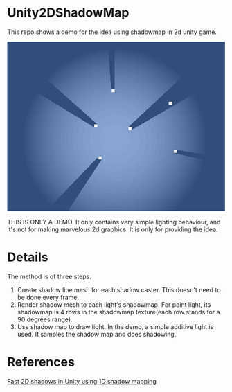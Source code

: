 # Unity2DShadowMap
This repo shows a demo for the idea using shadowmap in 2d unity game.

![](Images/Preview.gif)

THIS IS ONLY A DEMO. It only contains very simple lighting behaviour, and it's not for making marvelous 2d graphics. It is only for providing the idea.

# Details
The method is of three steps.
1. Create shadow line mesh for each shadow caster. This doesn't need to be done every frame.
2. Render shadow mesh to each light's shadowmap. For point light, its shadowmap is 4 rows in the shadowmap texture(each row stands for a 90 degrees range).
3. Use shadow map to draw light. In the demo, a simple additive light is used. It samples the shadow map and does shadowing.

# References
[Fast 2D shadows in Unity using 1D shadow mapping](https://www.gamasutra.com/blogs/RobWare/20180226/313491/Fast_2D_shadows_in_Unity_using_1D_shadow_mapping.php)